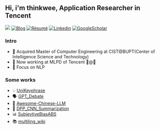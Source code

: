 ## Hi, i'm thinkwee, Application Researcher in Tencent
![](https://komarev.com/ghpvc/?username=thinkwee)
[![Blog](http://img.shields.io/badge/-Blog-blue?style=flat-square&logo=hexo&logoColor=white)](https://thinkwee.top) 
[![Résumé](https://img.shields.io/badge/Résumé-black?style=flat-square&logo=github&logoColor=white)](https://thinkwee.top/about/)
[![Linkedin](https://img.shields.io/badge/LinkedIn-darkgreen?style=flat-square&logo=Linkedin&logoColor=white&link=https://www.linkedin.com/in/thinkwee/)](https://www.linkedin.com/in/thinkwee/)
[![GoogleScholar](https://img.shields.io/badge/GoogleScholar-orange?style=flat-square&logo=google-scholar&logoColor=white&link=https://scholar.google.com/citations?view_op=list_works&hl=en&user=QvW2leIAAAAJ)](https://scholar.google.com/citations?view_op=list_works&hl=en&user=QvW2leIAAAAJ)
### Intro
- 🔭 Acquired Master of Computer Engineering at CIST@BUPT(Center of Intelligence Science and Technology)
- 🚀 Now working at MLPD of Tencent 🤖@🐧
- 🌱 Focus on NLP
### Some works
- 💡 [UniKeyphrase](https://github.com/thinkwee/UniKeyphrase)
- 🗣️ [GPT_Debate](https://github.com/thinkwee/GPT_debate)
- 🤗 [Awesome-Chinese-LLM](https://github.com/HqWu-HITCS/Awesome-Chinese-LLM)
- 📔 [DPP_CNN_Summarization](https://github.com/thinkwee/DPP_CNN_Summarization)
- 📊 [SubjevtiveBiasABS](https://github.com/thinkwee/SubjectiveBiasABS)
- 📚 [multiling_wiki](https://github.com/thinkwee/multiling2019_wiki)

